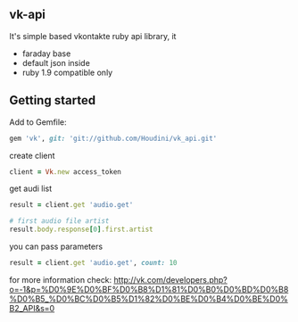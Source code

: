 ## vk-api

It's simple based vkontakte ruby api library, it

* faraday base
* default json inside
* ruby 1.9 compatible only

## Getting started
Add to Gemfile:

```ruby
gem 'vk', git: 'git://github.com/Houdini/vk_api.git'
```

create client

```ruby
client = Vk.new access_token
```

get audi list

```ruby
result = client.get 'audio.get'

# first audio file artist
result.body.response[0].first.artist
```

you can pass parameters
```ruby
result = client.get 'audio.get', count: 10
```

for more information check: http://vk.com/developers.php?o=-1&p=%D0%9E%D0%BF%D0%B8%D1%81%D0%B0%D0%BD%D0%B8%D0%B5_%D0%BC%D0%B5%D1%82%D0%BE%D0%B4%D0%BE%D0%B2_API&s=0

